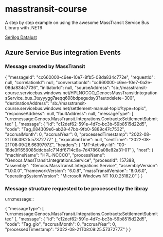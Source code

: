 # masstransit-course
A step by step example on using the awesome MassTransit Service Bus Library with .NET6  


[Serilog Datalust](https://blog.datalust.co/using-serilog-in-net-6/)


## Azure Service Bus integration Events



### Message created by MassTransit
{
    "messageId": "cc660000-c6ee-10e7-8fb5-08da834c772e",
    "requestId": null,
    "correlationId": null,
    "conversationId": "cc660000-c6ee-10e7-0a2e-08da834c7736",
    "initiatorId": null,
    "sourceAddress": "sb://masstransit-course.servicebus.windows.net/HPLNOCCO_GenocsMassTransitIntegrationsService_bus_3tuyyygg7aeqq698bdpegudsy3?autodelete=300",
    "destinationAddress": "sb://masstransit-course.servicebus.windows.net/settlement-manual-topic?type=topic",
    "responseAddress": null,
    "faultAddress": null,
    "messageType": [
        "urn:message:Genocs.MassTransit.Integrations.Contracts:SettlementSubmitted"
    ],
    "message": {
        "id": "c12def62-591e-4d7c-bc3b-59b8515d22d5",
        "code": "Tag_084309e6-ab28-47bb-9fb0-5889c47c7532",
        "accrualMonth": 0,
        "accrualYear": 0,
        "processedTimestamp": "2022-08-21T08:09:25.5737277Z"
    },
    "expirationTime": null,
    "sentTime": "2022-08-21T08:09:26.6639797Z",
    "headers": {
        "MT-Activity-Id": "00-18de3f1556085ddcba1c714df6714c6a-7d47860a08e82a31-01"
    },
    "host": {
        "machineName": "HPL-NOCCO",
        "processName": "Genocs.MassTransit.Integrations.Service",
        "processId": 157388,
        "assembly": "Genocs.MassTransit.Integrations.Service",
        "assemblyVersion": "1.0.0.0",
        "frameworkVersion": "6.0.8",
        "massTransitVersion": "8.0.6.0",
        "operatingSystemVersion": "Microsoft Windows NT 10.0.25182.0"
    }
}

### Message structure requested to be processed by the libray

urn:message:<messageNamespace>:<messageEventName>


{
    "messageType": [
        "urn:message:Genocs.MassTransit.Integrations.Contracts:SettlementSubmitted"
    ],
    "message": {
        "id": "c12def62-591e-4d7c-bc3b-59b8515d22d5",
        "code": "Tag_gio",
        "accrualMonth": 0,
        "accrualYear": 0,
        "processedTimestamp": "2022-08-21T08:09:25.5737277Z"
    }
}